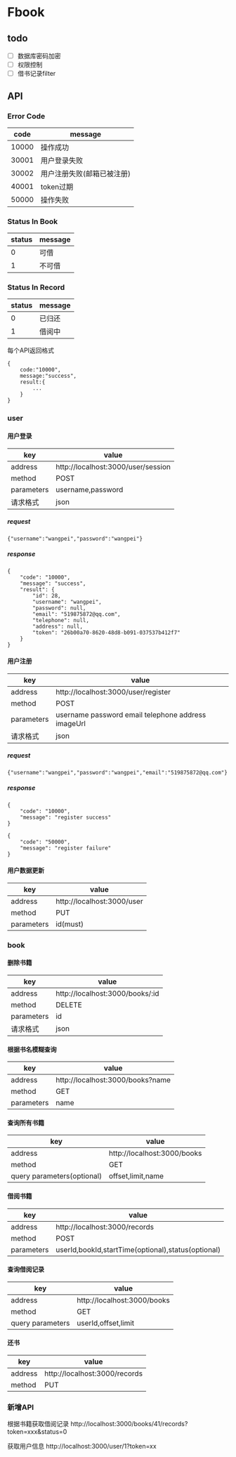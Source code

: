 # Fbook
## todo
- [ ] 数据库密码加密
- [ ] 权限控制
- [ ] 借书记录filter

## API
### Error Code

code | message
---|---
10000 | 操作成功
30001 | 用户登录失败
30002 | 用户注册失败(邮箱已被注册)
40001 | token过期
50000 | 操作失败

### Status In Book
status | message
---|---
0 | 可借
1 | 不可借

### Status In Record
status | message
---|---
0 | 已归还
1 | 借阅中

每个API返回格式
```
{
    code:"10000",
    message:"success",
    result:{
        ...
    }
}
```


### user
#### 用户登录
key  | value
---|---
address | http://localhost:3000/user/session
method | POST
parameters|username,password
请求格式|json
##### request
```
{"username":"wangpei","password":"wangpei"}
```
##### response
```
{
    "code": "10000",
    "message": "success",
    "result": {
        "id": 28,
        "username": "wangpei",
        "password": null,
        "email": "519875872@qq.com",
        "telephone": null,
        "address": null,
        "token": "26b00a70-8620-48d8-b091-037537b412f7"
    }
}
```

#### 用户注册
key | value
---|---
address | http://localhost:3000/user/register
method | POST
parameters | username password email telephone address imageUrl
请求格式 | json
##### request
```
{"username":"wangpei","password":"wangpei","email":"519875872@qq.com"}
```
##### response
```
{
    "code": "10000",
    "message": "register success"
}
```
```
{
    "code": "50000",
    "message": "register failure"
}
```

#### 用户数据更新
key | value
---|---
address | http://localhost:3000/user
method | PUT
parameters | id(must)


### book
#### 删除书籍
key  | value
---|---
address | http://localhost:3000/books/:id
method | DELETE
parameters|id
请求格式|json


#### 根据书名模糊查询
key  | value
---|---
address | http://localhost:3000/books?name
method | GET
parameters|name


#### 查询所有书籍
key  | value
---|---
address | http://localhost:3000/books
method | GET
query parameters(optional)|offset,limit,name

#### 借阅书籍
key | value
---|---
address | http://localhost:3000/records
method | POST
parameters | userId,bookId,startTime(optional),status(optional)

#### 查询借阅记录
key | value
---|---
address | http://localhost:3000/books
method | GET
query parameters | userId,offset,limit


#### 还书
key | value
---|---
address | http://localhost:3000/records
method | PUT

### 新增API
根据书籍获取借阅记录
http://localhost:3000/books/41/records?token=xxx&status=0

获取用户信息
http://localhost:3000/user/1?token=xx


